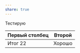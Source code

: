 ```yaml
---
share: true
---
```

Тестирую 


| Первый столбец | Второй  |
| -------------- | ------- |
| Итог 22        | Хорошо  |
